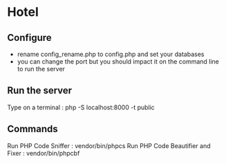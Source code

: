 # Hotel

## Configure
- rename config_rename.php to config.php and set your databases
- you can change the port but you should impact it on the command line to run the server

## Run the server
Type on a terminal : 
php -S localhost:8000 -t public

## Commands
Run PHP Code Sniffer :
vendor/bin/phpcs
Run PHP Code Beautifier and Fixer :
vendor/bin/phpcbf